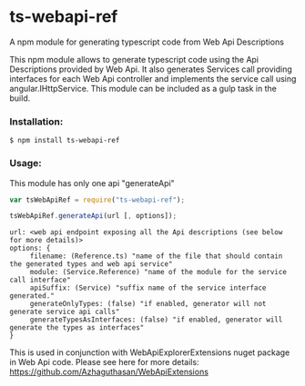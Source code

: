 # ts-webapi-ref
A npm module for generating typescript code from Web Api Descriptions

This npm module allows to generate typescript code using the Api Descriptions provided by Web Api. It also generates Services call providing interfaces for each Web Api controller and implements the service call using angular.IHttpService. This module can be included as a gulp task in the build.

### Installation:

```
$ npm install ts-webapi-ref
```

### Usage:

This module has only one api "generateApi"

```javascript
var tsWebApiRef = require("ts-webapi-ref");

tsWebApiRef.generateApi(url [, options]);
```

```
url: <web api endpoint exposing all the Api descriptions (see below for more details)>
options: {    
     filename: (Reference.ts) "name of the file that should contain the generated types and web api service"
     module: (Service.Reference) "name of the module for the service call interface"
     apiSuffix: (Service) "suffix name of the service interface generated."
     generateOnlyTypes: (false) "if enabled, generator will not generate service api calls"
     generateTypesAsInterfaces: (false) "if enabled, generator will generate the types as interfaces"
}
```


This is used in conjunction with WebApiExplorerExtensions nuget package in Web Api code. 
Please see here for more details: https://github.com/Azhaguthasan/WebApiExtensions
